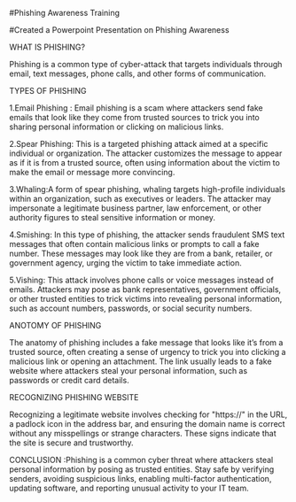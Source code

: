 #Phishing Awareness Training

#Created a Powerpoint Presentation on Phishing Awareness

WHAT IS PHISHING?

Phishing is a common type of cyber-attack that targets individuals through email, text messages, phone calls, and other forms of communication.

TYPES OF PHISHING

1.Email Phishing : Email phishing is a scam where attackers send fake emails that look like they come from trusted sources to trick you into sharing personal information or clicking on malicious links.

2.Spear Phishing: This is a targeted phishing attack aimed at a specific individual or organization. The attacker customizes the message to appear as if it is from a trusted source, often using information about the victim to make the email or message more convincing.

3.Whaling:A form of spear phishing, whaling targets high-profile individuals within an organization, such as executives or leaders. The attacker may impersonate a legitimate business partner, law enforcement, or other authority figures to steal sensitive information or money.

4.Smishing: In this type of phishing, the attacker sends fraudulent SMS text messages that often contain malicious links or prompts to call a fake number. These messages may look like they are from a bank, retailer, or government agency, urging the victim to take immediate action.

5.Vishing: This attack involves phone calls or voice messages instead of emails. Attackers may pose as bank representatives, government officials, or other trusted entities to trick victims into revealing personal information, such as account numbers, passwords, or social security numbers.

ANOTOMY OF PHISHING

The anatomy of phishing includes a fake message that looks like it’s from a trusted source, often creating a sense of urgency to trick you into clicking a malicious link or opening an attachment. The link usually leads to a fake website where attackers steal your personal information, such as passwords or credit card details.

RECOGNIZING PHISHING WEBSITE

Recognizing a legitimate website involves checking for "https://" in the URL, a padlock icon in the address bar, and ensuring the domain name is correct without any misspellings or strange characters. These signs indicate that the site is secure and trustworthy.

CONCLUSION :Phishing is a common cyber threat where attackers steal personal information by posing as trusted entities. Stay safe by verifying senders, avoiding suspicious links, enabling multi-factor authentication, updating software, and reporting unusual activity to
your IT team.





